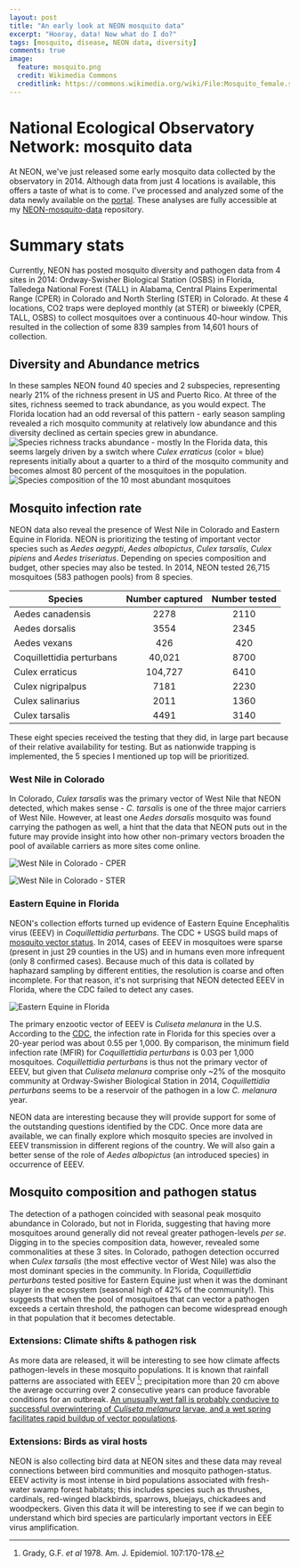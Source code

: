 ```yaml
---
layout: post
title: "An early look at NEON mosquito data"
excerpt: "Hooray, data! Now what do I do?"
tags: [mosquito, disease, NEON data, diversity]
comments: true
image:
  feature: mosquito.png
  credit: Wikimedia Commons
  creditlink: https://commons.wikimedia.org/wiki/File:Mosquito_female.svg
---
```


# National Ecological Observatory Network: mosquito data
At NEON, we've just released some early mosquito data collected by the observatory in 2014. Although data from just 4 locations is available, this offers a taste of what is to come. I've processed and analyzed some of the data newly available on the [portal](http://data.neonscience.org). These analyses are fully accessible at my [NEON-mosquito-data](//github.com/klevan/NEON-mosquito-data) repository. 

# Summary stats
Currently, NEON has posted mosquito diversity and pathogen data from 4 sites in 2014: Ordway-Swisher Biological Station (OSBS) in Florida, Talledega National Forest (TALL) in Alabama, Central Plains Experimental Range (CPER) in Colorado and North Sterling (STER) in Colorado. At these 4 locations, CO2 traps were deployed monthly (at STER) or biweekly (CPER, TALL, OSBS) to collect mosquitoes over a continuous 40-hour window. This resulted in the collection of some 839 samples from 14,601 hours of collection.

## Diversity and Abundance metrics
In these samples NEON found 40 species and 2 subspecies, representing nearly 21% of the richness present in US and Puerto Rico. At three of the sites, richness seemed to track abundance, as you would expect. The Florida location had an odd reversal of this pattern - early season sampling revealed a rich mosquito community at relatively low abundance and this diversity declined as certain species grew in abundance.
![Species richness tracks abundance - mostly](//klevan.github.io/images/rfigs/NEON_mosquito_abundRich.png)
In the Florida data, this seems largely driven by a switch where *Culex erraticus* (color = blue) represents initially about a quarter to a third of the mosquito community and becomes almost 80 percent of the mosquitoes in the population.
![Species composition of the 10 most abundant mosquitoes](//klevan.github.io/images/rfigs/NEON_mosquito_spp_comp.png)

## Mosquito infection rate
NEON data also reveal the presence of West Nile in Colorado and Eastern Equine in Florida. NEON is prioritizing the testing of important vector species such as *Aedes aegypti*, *Aedes albopictus*, *Culex tarsalis*, *Culex pipiens* and *Aedes triseriatus*. Depending on species composition and budget, other species may also be tested. In 2014, NEON tested 26,715 mosquitoes (583 pathogen pools) from 8 species.

| Species  | Number captured | Number tested |
| ------------- | :-------------: | :------------: |
| Aedes canadensis | 2278 | 2110 |
| Aedes dorsalis | 3554 | 2345 |
| Aedes vexans | 426 | 420 |
| Coquillettidia perturbans | 40,021 | 8700 |
| Culex erraticus | 104,727 | 6410 |
| Culex nigripalpus | 7181 | 2230 |
| Culex salinarius | 2011 | 1360 |
| Culex tarsalis | 4491 | 3140 |

These eight species received the testing that they did, in large part because of their relative availability for testing. But as nationwide trapping is implemented, the 5 species I mentioned up top will be prioritized.

### West Nile in Colorado
In Colorado, *Culex tarsalis* was the primary vector of West Nile that NEON detected, which makes sense - *C. tarsalis* is one of the three major carriers of West Nile. However, at least one *Aedes dorsalis* mosquito was found carrying the pathogen as well, a hint that the data that NEON puts out in the future may provide insight into how other non-primary vectors broaden the pool of available carriers as more sites come online. 

![West Nile in Colorado - CPER](//klevan.github.io/images/rfigs/NEON_mosquito_CPER.png)

![West Nile in Colorado - STER](//klevan.github.io/images/rfigs/NEON_mosquito_STER.png)

### Eastern Equine in Florida
NEON's collection efforts turned up evidence of Eastern Equine Encephalitis virus (EEEV) in *Coquillettidia perturbans*. The CDC + USGS build maps of [mosquito vector status](http://diseasemaps.usgs.gov/mapviewer/). In 2014, cases of EEEV in mosquitoes were sparse (present in just 29 counties in the US) and in humans even more infrequent (only 8 confirmed cases). Because much of this data is collated by haphazard sampling by different entities, the resolution is coarse and often incomplete. For that reason, it's not surprising that NEON detected EEEV in Florida, where the CDC failed to detect any cases. 

![Eastern Equine in Florida](//klevan.github.io/images/rfigs/NEON_mosquito_OSBS.png)

The primary enzootic vector of EEEV is *Culiseta melanura* in the U.S. According to the [CDC](http://www.cdc.gov/ncezid/dvbd/pdf/arboguid_508.pdf), the infection rate in Florida for this species over a 20-year period was about 0.55 per 1,000. By comparison, the minimum field infection rate (MFIR) for *Coquillettidia perturbans* is 0.03 per 1,000 mosquitoes. *Coquillettidia perturbans* is thus not the primary vector of EEEV, but given that *Culiseta melanura* comprise only ~2% of the mosquito community at Ordway-Swisher Biological Station in 2014, *Coquillettidia perturbans* seems to be a reservoir of the pathogen in a low *C. melanura* year. 

NEON data are interesting because they will provide support for some of the outstanding questions identified by the CDC. Once more data are available, we can finally explore which mosquito species are involved in EEEV transmission in different regions of the country. We will also gain a better sense of the role of *Aedes albopictus* (an introduced species) in occurrence of EEEV.

## Mosquito composition and pathogen status
The detection of a pathogen coincided with seasonal peak mosquito abundance in Colorado, but not in Florida, suggesting that having more mosquitoes around generally did not reveal greater pathogen-levels *per se*. Digging in to the species composition data, however, revealed some commonalities at these 3 sites. In Colorado, pathogen detection occurred when *Culex tarsalis* (the most effective vector of West Nile) was also the most dominant species in the community. In Florida, *Coquillettidia perturbans* tested positive for Eastern Equine just when it was the dominant player in the ecosystem (seasonal high of 42% of the community!). This suggests that when the pool of mosquitoes that can vector a pathogen exceeds a certain threshold, the pathogen can become widespread enough in that population that it becomes detectable. 

### Extensions: Climate shifts & pathogen risk
As more data are released, it will be interesting to see how climate affects pathogen-levels in these mosquito populations. It is known that rainfall patterns are associated with EEEV [^1]; precipitation more than 20 cm above the average occurring over 2 consecutive years can produce favorable conditions for an outbreak. [An unusually wet fall is probably conducive to successful overwintering of *Culiseta melanura* larvae, and a wet spring facilitates rapid buildup of vector populations](http://www.cdc.gov/ncezid/dvbd/pdf/arboguid_508.pdf).  

### Extensions: Birds as viral hosts
NEON is also collecting bird data at NEON sites and these data may reveal connections between bird communities and mosquito pathogen-status. EEEV activity is most intense in bird populations associated with fresh-water swamp forest habitats; this includes species such as thrushes, cardinals, red-winged blackbirds, sparrows, bluejays, chickadees and woodpeckers. Given this data it will be interesting to see if we can begin to understand which bird species are particularly important vectors in EEE virus amplification.

[^1]:  Grady, G.F. *et al* 1978. Am. J. Epidemiol. 107:170-178. 
